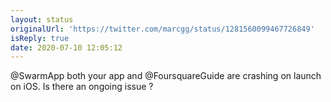 ```yaml
---
layout: status
originalUrl: 'https://twitter.com/marcgg/status/1281560099467726849'
isReply: true
date: 2020-07-10 12:05:12
---
```


@SwarmApp both your app and @FoursquareGuide are crashing on launch on iOS. Is there an ongoing issue ?
